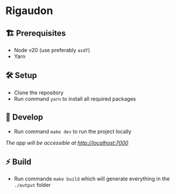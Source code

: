# Rigaudon

## 🏗 Prerequisites
- Node v20 (use preferably `asdf`)
- Yarn

## 🛠 Setup
- Clone the repository
- Run command `yarn` to install all required packages

## 🔁 Develop
- Run command `make dev` to run the project locally

_The app will be accessible at [http://localhost:7000](localhost:7000)_

## ⚡ Build
- Run commande `make build` which will generate everything in the `./output` folder
